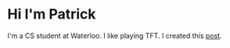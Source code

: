 # Hi I'm Patrick
I'm a CS student at Waterloo.
I like playing TFT. I created this [post](https://www.reddit.com/r/TeamfightTactics/comments/zywetu/an_analysis_of_k3sojus_slouch_during_streams/). 

